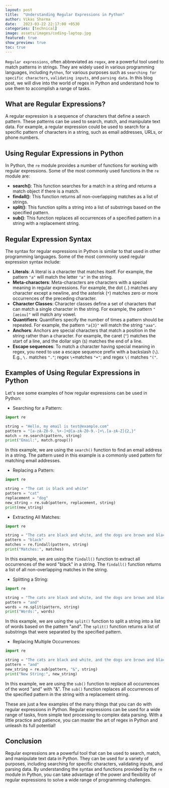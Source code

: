 ```yaml
---
layout: post
title:  "Understanding Regular Expressions in Python"
author: Vikas Sharma
date:   2023-03-22 22:17:00 +0530
categories: [technical]
image: assets/images/coding-laptop.jpg
featured: true
show_preview: true
toc: true
---
```

`Regular expressions`, often abbreviated as `regex`, are a powerful tool used to match patterns in strings. They are widely used in various programming languages, including `Python`, for various purposes such as `searching for specific characters`, `validating inputs`, and `parsing data`. In this blog post, we will dive into the world of regex in Python and understand how to use them to accomplish a range of tasks.

## What are Regular Expressions?

A regular expression is a sequence of characters that define a search pattern. These patterns can be used to search, match, and manipulate text data. For example, a regular expression could be used to search for a specific pattern of characters in a string, such as email addresses, URLs, or phone numbers.

## Using Regular Expressions in Python

In Python, the `re` module provides a number of functions for working with regular expressions. Some of the most commonly used functions in the `re` module are:

- **search()**: This function searches for a match in a string and returns a match object if there is a match.
- **findall()**: This function returns all non-overlapping matches as a list of strings.
- **split()**: This function splits a string into a list of substrings based on the specified pattern.
- **sub()**: This function replaces all occurrences of a specified pattern in a string with a replacement string.

## Regular Expression Syntax

The syntax for regular expressions in Python is similar to that used in other programming languages. Some of the most commonly used regular expression syntax include:

- **Literals**: A literal is a character that matches itself. For example, the pattern `"a"` will match the letter `"a"` in the string.
- **Meta-characters**: Meta-characters are characters with a special meaning in regular expressions. For example, the dot (`.`) matches any character except a newline, and the asterisk (`*`) matches zero or more occurrences of the preceding character.
- **Character Classes**: Character classes define a set of characters that can match a single character in the string. For example, the pattern `"[aeiou]"` will match any vowel.
- **Quantifiers**: Quantifiers specify the number of times a pattern should be repeated. For example, the pattern `"a{3}"` will match the string `"aaa"`.
- **Anchors**: Anchors are special characters that match a position in the string rather than a character. For example, the caret (`^`) matches the start of a line, and the dollar sign (`$`) matches the end of a line.
- **Escape sequences**: To match a character having special meaning in regex, you need to use a escape sequence prefix with a backslash (`\`). E.g., `\.` matches `"."`; regex `\+`matches `"+"`; and regex `\(` matches `"("`.

## Examples of Using Regular Expressions in Python

Let's see some examples of how regular expressions can be used in Python:

- Searching for a Pattern:

```python
import re

string = "Hello, my email is test@example.com"
pattern = "[a-zA-Z0-9._%+-]+@[a-zA-Z0-9.-]+\.[a-zA-Z]{2,}"
match = re.search(pattern, string)
print("Email:", match.group())
```

In this example, we are using the `search()` function to find an email address in a string. The pattern used in this example is a commonly used pattern for matching email addresses.

- Replacing a Pattern:

```python
import re

string = "The cat is black and white"
pattern = "cat"
replacement = "dog"
new_string = re.sub(pattern, replacement, string)
print(new_string)
```

- Extracting All Matches:

```python
import re

string = "The cats are black and white, and the dogs are brown and black"
pattern = "black"
matches = re.findall(pattern, string)
print("Matches:", matches)
```

In this example, we are using the `findall()` function to extract all occurrences of the word "black" in a string. The `findall()` function returns a list of all non-overlapping matches in the string.

- Splitting a String:

```python
import re

string = "The cats are black and white, and the dogs are brown and black"
pattern = "and"
words = re.split(pattern, string)
print("Words:", words)
```

In this example, we are using the `split()` function to split a string into a list of words based on the pattern "and". The `split()` function returns a list of substrings that were separated by the specified pattern.

- Replacing Multiple Occurrences:

```python
import re

string = "The cats are black and white, and the dogs are brown and black"
pattern = "and"
new_string = re.sub(pattern, "&", string)
print("New String:", new_string)
```

In this example, we are using the `sub()` function to replace all occurrences of the word "and" with "&". The `sub()` function replaces all occurrences of the specified pattern in the string with a replacement string.

These are just a few examples of the many things that you can do with regular expressions in Python. Regular expressions can be used for a wide range of tasks, from simple text processing to complex data parsing. With a little practice and patience, you can master the art of regex in Python and unleash its full potential!

## Conclusion

Regular expressions are a powerful tool that can be used to search, match, and manipulate text data in Python. They can be used for a variety of purposes, including searching for specific characters, validating inputs, and parsing data. By understanding the syntax and functions provided by the `re` module in Python, you can take advantage of the power and flexibility of regular expressions to solve a wide range of programming challenges.